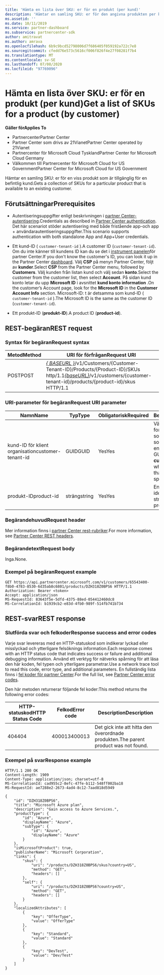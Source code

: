 ```yaml
---
title: 'Hämta en lista över SKU: er för en produkt (per kund)'
description: 'Hämtar en samling SKU: er för den angivna produkten per kund.'
ms.assetid: ''
ms.date: 10/11/2019
ms.service: partner-dashboard
ms.subservice: partnercenter-sdk
author: amitravat
ms.author: amrava
ms.openlocfilehash: 6b9c9bcd52798006d7f686405f059192a722c7e8
ms.sourcegitcommit: cfedd76e573c5616cf006f826f4e27f08281f7b4
ms.translationtype: MT
ms.contentlocale: sv-SE
ms.lasthandoff: 07/08/2020
ms.locfileid: "97769096"
---
```

# <a name="get-a-list-of-skus-for-a-product-by-customer"></a><span data-ttu-id="657bc-103">Hämta en lista över SKU: er för en produkt (per kund)</span><span class="sxs-lookup"><span data-stu-id="657bc-103">Get a list of SKUs for a product (by customer)</span></span>

<span data-ttu-id="657bc-104">**Gäller för**</span><span class="sxs-lookup"><span data-stu-id="657bc-104">**Applies To**</span></span>

- <span data-ttu-id="657bc-105">Partnercenter</span><span class="sxs-lookup"><span data-stu-id="657bc-105">Partner Center</span></span>
- <span data-ttu-id="657bc-106">Partner Center som drivs av 21Vianet</span><span class="sxs-lookup"><span data-stu-id="657bc-106">Partner Center operated by 21Vianet</span></span>
- <span data-ttu-id="657bc-107">Partnercenter för Microsoft Cloud Tyskland</span><span class="sxs-lookup"><span data-stu-id="657bc-107">Partner Center for Microsoft Cloud Germany</span></span>
- <span data-ttu-id="657bc-108">Välkommen till Partnercenter för Microsoft Cloud for US Government</span><span class="sxs-lookup"><span data-stu-id="657bc-108">Partner Center for Microsoft Cloud for US Government</span></span>

<span data-ttu-id="657bc-109">Hämtar en samling SKU: er för en viss produkt som är tillgänglig för en befintlig kund.</span><span class="sxs-lookup"><span data-stu-id="657bc-109">Gets a collection of SKUs for a particular product that is available to an existing customer.</span></span>

## <a name="prerequisites"></a><span data-ttu-id="657bc-110">Förutsättningar</span><span class="sxs-lookup"><span data-stu-id="657bc-110">Prerequisites</span></span>

- <span data-ttu-id="657bc-111">Autentiseringsuppgifter enligt beskrivningen i [partner Center-autentisering](partner-center-authentication.md).</span><span class="sxs-lookup"><span data-stu-id="657bc-111">Credentials as described in [Partner Center authentication](partner-center-authentication.md).</span></span> <span data-ttu-id="657bc-112">Det här scenariot stöder autentisering med både fristående app-och app + användarautentiseringsuppgifter.</span><span class="sxs-lookup"><span data-stu-id="657bc-112">This scenario supports authentication with both standalone App and App+User credentials.</span></span>

- <span data-ttu-id="657bc-113">Ett kund-ID ( `customer-tenant-id` ).</span><span class="sxs-lookup"><span data-stu-id="657bc-113">A customer ID (`customer-tenant-id`).</span></span> <span data-ttu-id="657bc-114">Om du inte känner till kundens ID kan du se det i [instrument panelen](https://partner.microsoft.com/dashboard)för partner Center.</span><span class="sxs-lookup"><span data-stu-id="657bc-114">If you don't know the customer's ID, you can look it up in the Partner Center [dashboard](https://partner.microsoft.com/dashboard).</span></span> <span data-ttu-id="657bc-115">Välj **CSP** på menyn Partner Center, följt av **kunder**.</span><span class="sxs-lookup"><span data-stu-id="657bc-115">Select **CSP** from the Partner Center menu, followed by **Customers**.</span></span> <span data-ttu-id="657bc-116">Välj kunden från listan kund och välj sedan **konto**.</span><span class="sxs-lookup"><span data-stu-id="657bc-116">Select the customer from the customer list, then select **Account**.</span></span> <span data-ttu-id="657bc-117">På sidan kund konto letar du upp **Microsoft ID** i avsnittet **kund konto information** .</span><span class="sxs-lookup"><span data-stu-id="657bc-117">On the customer’s Account page, look for the **Microsoft ID** in the **Customer Account Info** section.</span></span> <span data-ttu-id="657bc-118">Microsoft-ID: t är detsamma som kund-ID ( `customer-tenant-id` ).</span><span class="sxs-lookup"><span data-stu-id="657bc-118">The Microsoft ID is the same as the customer ID  (`customer-tenant-id`).</span></span>

- <span data-ttu-id="657bc-119">Ett produkt-ID (**produkt-ID**).</span><span class="sxs-lookup"><span data-stu-id="657bc-119">A product ID (**product-id**).</span></span>

## <a name="rest-request"></a><span data-ttu-id="657bc-120">REST-begäran</span><span class="sxs-lookup"><span data-stu-id="657bc-120">REST request</span></span>

### <a name="request-syntax"></a><span data-ttu-id="657bc-121">Syntax för begäran</span><span class="sxs-lookup"><span data-stu-id="657bc-121">Request syntax</span></span>

| <span data-ttu-id="657bc-122">Metod</span><span class="sxs-lookup"><span data-stu-id="657bc-122">Method</span></span> | <span data-ttu-id="657bc-123">URI för förfrågan</span><span class="sxs-lookup"><span data-stu-id="657bc-123">Request URI</span></span>                                                                                                        |
|--------|--------------------------------------------------------------------------------------------------------------------|
| <span data-ttu-id="657bc-124">POST</span><span class="sxs-lookup"><span data-stu-id="657bc-124">POST</span></span>   | <span data-ttu-id="657bc-125">[*\{ BASEURL \}*](partner-center-rest-urls.md)/v1/Customers/{Customer-Tenant-ID}/Products/{Product-ID}/SKUs http/1.1</span><span class="sxs-lookup"><span data-stu-id="657bc-125">[*\{baseURL\}*](partner-center-rest-urls.md)/v1/customers/{customer-tenant-id}/products/{product-id}/skus HTTP/1.1</span></span> |

### <a name="request-uri-parameter"></a><span data-ttu-id="657bc-126">URI-parameter för begäran</span><span class="sxs-lookup"><span data-stu-id="657bc-126">Request URI parameter</span></span>

| <span data-ttu-id="657bc-127">Namn</span><span class="sxs-lookup"><span data-stu-id="657bc-127">Name</span></span>               | <span data-ttu-id="657bc-128">Typ</span><span class="sxs-lookup"><span data-stu-id="657bc-128">Type</span></span> | <span data-ttu-id="657bc-129">Obligatorisk</span><span class="sxs-lookup"><span data-stu-id="657bc-129">Required</span></span> | <span data-ttu-id="657bc-130">Beskrivning</span><span class="sxs-lookup"><span data-stu-id="657bc-130">Description</span></span>                                                                                 |
|--------------------|------|----------|---------------------------------------------------------------------------------------------|
| <span data-ttu-id="657bc-131">kund-ID för klient organisation</span><span class="sxs-lookup"><span data-stu-id="657bc-131">customer-tenant-id</span></span> | <span data-ttu-id="657bc-132">GUID</span><span class="sxs-lookup"><span data-stu-id="657bc-132">GUID</span></span> | <span data-ttu-id="657bc-133">Yes</span><span class="sxs-lookup"><span data-stu-id="657bc-133">Yes</span></span> | <span data-ttu-id="657bc-134">Värdet är ett GUID-formaterat **kund-ID**, som är en identifierare som gör att du kan ange en kund.</span><span class="sxs-lookup"><span data-stu-id="657bc-134">The value is a GUID-formatted **customer-tenant-id**, which is an identifier that allows you to specify a customer.</span></span> |
| <span data-ttu-id="657bc-135">produkt-ID</span><span class="sxs-lookup"><span data-stu-id="657bc-135">product-id</span></span> | <span data-ttu-id="657bc-136">sträng</span><span class="sxs-lookup"><span data-stu-id="657bc-136">string</span></span> | <span data-ttu-id="657bc-137">Yes</span><span class="sxs-lookup"><span data-stu-id="657bc-137">Yes</span></span> | <span data-ttu-id="657bc-138">En sträng som identifierar produkten.</span><span class="sxs-lookup"><span data-stu-id="657bc-138">A string that identifies the product.</span></span> |

### <a name="request-header"></a><span data-ttu-id="657bc-139">Begärandehuvud</span><span class="sxs-lookup"><span data-stu-id="657bc-139">Request header</span></span>

<span data-ttu-id="657bc-140">Mer information finns i [partner Center rest-rubriker](headers.md).</span><span class="sxs-lookup"><span data-stu-id="657bc-140">For more information, see [Partner Center REST headers](headers.md).</span></span>

### <a name="request-body"></a><span data-ttu-id="657bc-141">Begärandetext</span><span class="sxs-lookup"><span data-stu-id="657bc-141">Request body</span></span>

<span data-ttu-id="657bc-142">Inga.</span><span class="sxs-lookup"><span data-stu-id="657bc-142">None.</span></span>

### <a name="request-example"></a><span data-ttu-id="657bc-143">Exempel på begäran</span><span class="sxs-lookup"><span data-stu-id="657bc-143">Request example</span></span>

```http
GET https://api.partnercenter.microsoft.com/v1/customers/65543400-f8b0-4783-8530-6d35ab8c6801/products/DZH318Z0BPS6 HTTP/1.1
Authorization: Bearer <token>
Accept: application/json
MS-RequestId: 83643f5e-5dfd-4375-88ed-054412460dc8
MS-CorrelationId: b1939cb2-e83d-4fb0-989f-514fb741b734
```

## <a name="rest-response"></a><span data-ttu-id="657bc-144">REST-svar</span><span class="sxs-lookup"><span data-stu-id="657bc-144">REST response</span></span>

### <a name="response-success-and-error-codes"></a><span data-ttu-id="657bc-145">Slutförda svar och felkoder</span><span class="sxs-lookup"><span data-stu-id="657bc-145">Response success and error codes</span></span>

<span data-ttu-id="657bc-146">Varje svar levereras med en HTTP-statuskod som indikerar lyckad eller misslyckad och ytterligare felsöknings information.</span><span class="sxs-lookup"><span data-stu-id="657bc-146">Each response comes with an HTTP status code that indicates success or failure and additional debugging information.</span></span> <span data-ttu-id="657bc-147">Använd ett verktyg för nätverks spårning för att läsa den här koden, fel typen och ytterligare parametrar.</span><span class="sxs-lookup"><span data-stu-id="657bc-147">Use a network trace tool to read this code, error type, and additional parameters.</span></span> <span data-ttu-id="657bc-148">En fullständig lista finns i [fel koder för partner Center](error-codes.md).</span><span class="sxs-lookup"><span data-stu-id="657bc-148">For the full list, see [Partner Center error codes](error-codes.md).</span></span>

<span data-ttu-id="657bc-149">Den här metoden returnerar följande fel koder:</span><span class="sxs-lookup"><span data-stu-id="657bc-149">This method returns the following error codes:</span></span>

| <span data-ttu-id="657bc-150">HTTP-statuskod</span><span class="sxs-lookup"><span data-stu-id="657bc-150">HTTP Status Code</span></span> | <span data-ttu-id="657bc-151">Felkod</span><span class="sxs-lookup"><span data-stu-id="657bc-151">Error code</span></span> | <span data-ttu-id="657bc-152">Description</span><span class="sxs-lookup"><span data-stu-id="657bc-152">Description</span></span> |
|------------------|------------|-------------|
| <span data-ttu-id="657bc-153">404</span><span class="sxs-lookup"><span data-stu-id="657bc-153">404</span></span> | <span data-ttu-id="657bc-154">400013</span><span class="sxs-lookup"><span data-stu-id="657bc-154">400013</span></span> | <span data-ttu-id="657bc-155">Det gick inte att hitta den överordnade produkten.</span><span class="sxs-lookup"><span data-stu-id="657bc-155">The parent product was not found.</span></span> |

### <a name="response-example"></a><span data-ttu-id="657bc-156">Exempel på svar</span><span class="sxs-lookup"><span data-stu-id="657bc-156">Response example</span></span>

```http
HTTP/1.1 200 OK
Content-Length: 1909
Content-Type: application/json; charset=utf-8
MS-CorrelationId: cad955c2-8efc-47fe-b112-548ff002ba18
MS-RequestId: ae7288e2-2673-4ad4-8c12-7aad818d5949

{
    "id": "DZH318Z0BPS6",
    "title": "Microsoft Azure plan",
    "description": "Gain access to Azure Services.",
    "productType": {
        "id": "Azure",
        "displayName": "Azure",
        "subType": {
            "id": "Azure",
            "displayName": "Azure"
        }
    },
    "isMicrosoftProduct": true,
    "publisherName": "Microsoft Corporation",
    "links": {
        "skus": {
            "uri": "/products/DZH318Z0BPS6/skus?country=US",
            "method": "GET",
            "headers": []
        },
        "self": {
            "uri": "/products/DZH318Z0BPS6?country=US",
            "method": "GET",
            "headers": []
        }
    },
    "localizedAttributes": [
        {
            "key": "OfferType",
            "value": "OfferType"
        },
        {
            "key": "Standard",
            "value": "Standard"
        },
        {
            "key": "DevTest",
            "value": "Dev/Test"
        }
    ]
}
```
